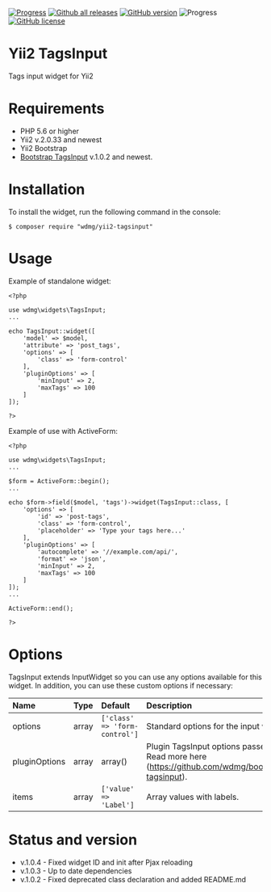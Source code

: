 [![Progress](https://img.shields.io/badge/required-Yii2_v2.0.33-blue.svg)](https://packagist.org/packages/yiisoft/yii2)
[![Github all releases](https://img.shields.io/github/downloads/wdmg/yii2-tagsinput/total.svg)](https://GitHub.com/wdmg/yii2-tagsinput/releases/)
[![GitHub version](https://badge.fury.io/gh/wdmg/yii2-tagsinput.svg)](https://github.com/wdmg/yii2-tagsinput)
![Progress](https://img.shields.io/badge/progress-ready_to_use-green.svg)
[![GitHub license](https://img.shields.io/github/license/wdmg/yii2-tagsinput.svg)](https://github.com/wdmg/yii2-tagsinput/blob/master/LICENSE)

# Yii2 TagsInput
Tags input widget for Yii2

# Requirements 
* PHP 5.6 or higher
* Yii2 v.2.0.33 and newest
* Yii2 Bootstrap
* [Bootstrap TagsInput](https://github.com/wdmg/bootstrap-tagsinput) v.1.0.2 and newest.

# Installation
To install the widget, run the following command in the console:

`$ composer require "wdmg/yii2-tagsinput"`

# Usage
Example of standalone widget:

    <?php
    
    use wdmg\widgets\TagsInput;
    ...
    
    echo TagsInput::widget([
        'model' => $model,
        'attribute' => 'post_tags',
        'options' => [
            'class' => 'form-control'
        ],
        'pluginOptions' => [
            'minInput' => 2,
            'maxTags' => 100
        ]
    ]);
    
    ?>

Example of use with ActiveForm:

    <?php
    
    use wdmg\widgets\TagsInput;
    ...
    
    $form = ActiveForm::begin();
    ...
    
    echo $form->field($model, 'tags')->widget(TagsInput::class, [
        'options' => [
            'id' => 'post-tags',
            'class' => 'form-control',
            'placeholder' => 'Type your tags here...'
        ],
        'pluginOptions' => [
            'autocomplete' => '//example.com/api/',
            'format' => 'json',
            'minInput' => 2,
            'maxTags' => 100
        ]
    ]);
    ...
    
    ActiveForm::end();
    
    ?>


# Options

TagsInput extends InputWidget so you can use any options available for this widget. In addition, you can use these custom options if necessary:

| Name                   | Type    | Default                      | Description            |
|:---------------------- | ------- |:----------------------------- |:---------------------- |
| options                | array   | `['class' => 'form-control']` | Standard options for the input widget. |
| pluginOptions          | array   | array()                       | Plugin TagsInput options passed to js. Read more here (https://github.com/wdmg/bootstrap-tagsinput). |
| items                  | array   | `['value' => 'Label']`        | Array values with labels. |

            
# Status and version
* v.1.0.4 - Fixed widget ID and init after Pjax reloading
* v.1.0.3 - Up to date dependencies
* v.1.0.2 - Fixed deprecated class declaration and added README.md